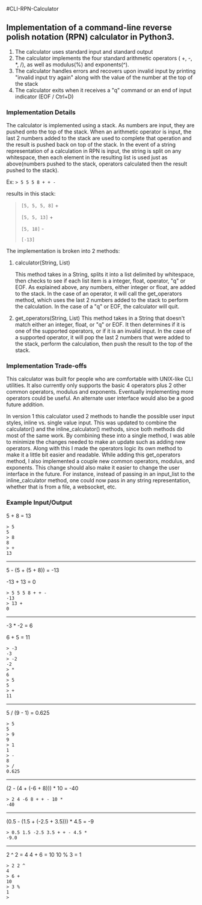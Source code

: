 #CLI-RPN-Calculator

## Implementation of a command-line reverse polish notation (RPN) calculator in Python3.

1. The calculator uses standard input and standard output
2. The calculator implements the four standard arithmetic operators ( +, -, *, /), as
well as modulus(%) and exponents(^).
3. The calculator handles errors and recovers upon invalid input by printing 
"invalid input try again" along with the value of the number at the top of the stack
4. The calculator exits when it receives a "q" command or an end of input indicator
 (EOF / Ctrl+D)

### Implementation Details
The calculator is implemented using a stack. As numbers are input, they are pushed 
onto the top of the stack. When an arithmetic operator is input, the last 2 numbers 
added to the stack are used to complete that operation and the result is pushed back
on top of the stack. In the event of a string representation of a calculation in RPN
is input, the string is split on any whitespace, then each element in the 
resulting list is used just as above(numbers pushed to the stack, operators calculated
then the result pushed to the stack).

Ex: `> 5 5 5 8 + + -`

results in this stack: 

>`[5, 5, 5, 8]` + 
>
>`[5, 5, 13]` + 
>
>`[5, 18]` - 
>
>`[-13]` 

The implementation is broken into 2 methods:

1. calculator(String, List)

    This method takes in a String, splits it into a list delimited by whitespace, then checks 
to see if each list item is a integer, float, operator, "q" or EOF. As explained above, any 
numbers, either integer or float, are added to the stack. In the case of an operator, it will
call the get_operators method, which uses the last 2 numbers added to the stack to perform the 
calculation. In the case of a "q" or EOF, the calculator will quit.

2. get_operators(String, List)
    This method takes in a String that doesn't match either an integer, float, or "q" or EOF. 
It then determines if it is one of the supported operators, or if it is an invalid input. In
the case of a supported operator, it will pop the last 2 numbers that were added to the stack,
perform the calculation, then push the result to the top of the stack. 

### Implementation Trade-offs
This calculator was built for people who are comfortable with UNIX-like CLI utilities. It also 
currently only supports the basic 4 operators plus 2 other common operators, modulus and exponents.
Eventually implementing more operators could be useful. An alternate user interface would also be a good
future addition.

In version 1 this calculator used 2 methods to handle the possible user input styles, inline vs. single 
value input. This was updated to combine the calculator() and the 
inline_calculator() methods, since both methods did most of the same work. By combining these into
a single method, I was able to minimize the changes needed to make an update such as adding new 
operators. Along with this I made the operators logic its own method to make it a little bit easier and
readable. While adding this get_operators method, I also implemented a couple new common operators, 
modulus, and exponents. This change should also make it easier to change the user interface in the future. 
For instance, instead of passing in an input_list to the inline_calculator method, one could now pass in 
any string representation, whether that is from a file, a websocket, etc.

### Example Input/Output
5 + 8 = 13
```
> 5 
5
> 8
8
> +
13
```
--------------

5 - (5 + (5 + 8)) = -13

-13 + 13 = 0
```
> 5 5 5 8 + + -
-13
> 13 +
0
```
--------------

-3 * -2 = 6

6 + 5 = 11
```
> -3
-3
> -2
-2
> *
6
> 5
5
> +
11
```
--------------

5 / (9 - 1) = 0.625
```
> 5
5
> 9
9
> 1
1
> -
8
> /
0.625
```
--------------

(2 - (4 + (-6 + 8))) * 10 = -40
```
> 2 4 -6 8 + + - 10 *
-40
```
--------------

(0.5 - (1.5 + (-2.5 + 3.5))) * 4.5 = -9
```
> 0.5 1.5 -2.5 3.5 + + - 4.5 *
-9.0
```
--------------

2 ^ 2 = 4
4 + 6 = 10
10 % 3 = 1
```
> 2 2 ^
4
> 6 + 
10
> 3 %
1
>
```
